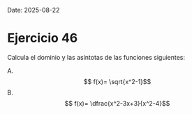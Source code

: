 Date: 2025-08-22

# Ejercicio 46

 
Calcula el dominio y las asíntotas de las funciones siguientes:

A.  $$ f(x)= \sqrt{x^2-1}$$
B.  $$ f(x)= \dfrac{x^2-3x+3}{x^2-4}$$
